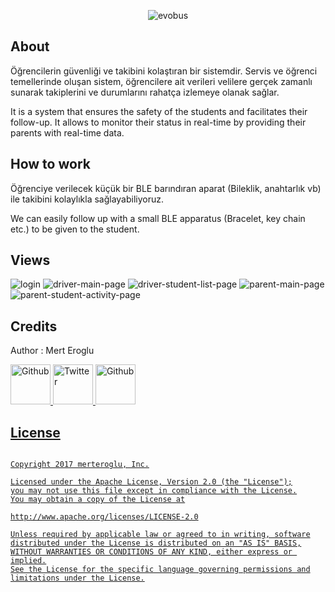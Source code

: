 <p align="center">
  <img src="https://github.com/merteroglu/Evobus/blob/master/img/img_1.png?raw=true" alt="evobus" title="evobus">
</p>

## About

Öğrencilerin güvenliği ve takibini kolaştıran bir sistemdir. Servis ve öğrenci temellerinde oluşan sistem, öğrencilere ait verileri velilere gerçek zamanlı sunarak takiplerini ve durumlarını rahatça izlemeye olanak sağlar. 

It is a system that ensures the safety of the students and facilitates their follow-up. It allows to monitor their status in real-time by providing their parents with real-time data.

## How to work

Öğrenciye verilecek küçük bir BLE barındıran aparat (Bileklik, anahtarlık vb) ile takibini kolaylıkla sağlayabiliyoruz.

We can easily follow up with a small BLE apparatus (Bracelet, key chain etc.) to be given to the student.

## Views

![login](https://github.com/merteroglu/Evobus/blob/master/img/img_2.png?raw=true "Login Page")
![driver-main-page](https://github.com/merteroglu/Evobus/blob/master/img/img_3.png?raw=true "Driver Main Page")
![driver-student-list-page](https://github.com/merteroglu/Evobus/blob/master/img/img_4.png?raw=true "Driver Student List Page")
![parent-main-page](https://github.com/merteroglu/Evobus/blob/master/img/img_5.png?raw=true "Parent Main Page")
![parent-student-activity-page](https://github.com/merteroglu/Evobus/blob/master/img/img_6.png?raw=true "Parent Student Activity Page")


## Credits

Author : Mert Eroglu

<a href="https://github.com/merteroglu">
<img border="0" alt="Github" src="https://asciidoctor.org/images/octocat.jpg" width="64" height="64">
  
<a href="https://twitter.com/16PaxweL">
<img border="0" alt="Twitter" src="http://logovector.net/wp-content/uploads/2014/08/Twitter-2012-Positive-logo.png" width="64" height="64">

<a href="https://www.linkedin.com/in/mert-eroglu/">
<img border="0" alt="Github" src="https://upload.wikimedia.org/wikipedia/commons/c/ca/LinkedIn_logo_initials.png" width="64" height="64">
  

## License

```

Copyright 2017 merteroglu, Inc.

Licensed under the Apache License, Version 2.0 (the "License");
you may not use this file except in compliance with the License.
You may obtain a copy of the License at

http://www.apache.org/licenses/LICENSE-2.0

Unless required by applicable law or agreed to in writing, software
distributed under the License is distributed on an "AS IS" BASIS,
WITHOUT WARRANTIES OR CONDITIONS OF ANY KIND, either express or implied.
See the License for the specific language governing permissions and
limitations under the License.

```
